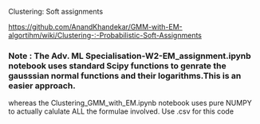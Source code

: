 Clustering: Soft assignments

https://github.com/AnandKhandekar/GMM-with-EM-algortihm/wiki/Clustering-:-Probabilistic-Soft-Assignments

<h3> Note : The Adv. ML Specialisation-W2-EM_assignment.ipynb notebook uses standard Scipy functions to genrate the gausssian normal functions and their logarithms.This is an easier approach.</h3> whereas the Clustering_GMM_with_EM.ipynb notebook uses pure NUMPY to actually calulate ALL the formulae involved. Use .csv for this code
  

